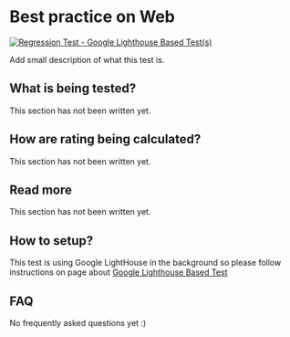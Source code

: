 # Best practice on Web
[![Regression Test - Google Lighthouse Based Test(s)](https://github.com/Webperf-se/webperf_core/actions/workflows/regression-test-google-lighthouse-based.yml/badge.svg)](https://github.com/Webperf-se/webperf_core/actions/workflows/regression-test-google-lighthouse-based.yml)

Add small description of what this test is.

## What is being tested?

This section has not been written yet.

## How are rating being calculated?

This section has not been written yet.

## Read more

This section has not been written yet.

## How to setup?

This test is using Google LightHouse in the background
so please follow instructions on page about [Google Lighthouse Based Test](./google-lighthouse-based.md)

## FAQ

No frequently asked questions yet :)

